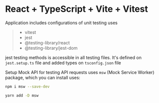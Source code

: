 # React + TypeScript + Vite + Vitest

Application includes configurations of unit testing uses
>- vitest <br />
>- jest <br />
>- @testing-library/react <br />
>- @testing-library/jest-dom

jest testing methods is accessible in all testing files.
It's defined on `jest.setup.ts` file and added types on `tsconfig.json` file

Setup Mock API for testing API requests uses `msw` (Mock Service Worker) package,
which you can install uses:
```bash
npm i msw --save-dev
```

```bash
yarn add -D msw
``` 
